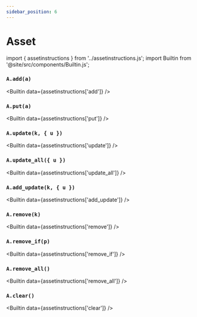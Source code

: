 ```yaml
---
sidebar_position: 6
---
```


# Asset

import { assetinstructions } from '../assetinstructions.js';
import Builtin from '@site/src/components/Builtin.js';

### `A.add(a)`

<Builtin data={assetinstructions['add']} />

### `A.put(a)`

<Builtin data={assetinstructions['put']} />

### `A.update(k, { u })`

<Builtin data={assetinstructions['update']} />

### `A.update_all({ u })`

<Builtin data={assetinstructions['update_all']} />

### `A.add_update(k, { u })`

<Builtin data={assetinstructions['add_update']} />

### `A.remove(k)`

<Builtin data={assetinstructions['remove']} />

### `A.remove_if(p)`

<Builtin data={assetinstructions['remove_if']} />

### `A.remove_all()`

<Builtin data={assetinstructions['remove_all']} />

### `A.clear()`

<Builtin data={assetinstructions['clear']} />
